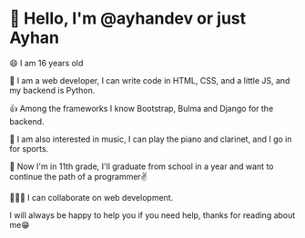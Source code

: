 # 👋 Hello, I'm @ayhandev or just Ayhan

😄 I am 16 years old   

🙂 I am a web developer, I can write code in HTML, CSS, and a little JS, and my backend is Python.  

👍 Among the frameworks I know Bootstrap, Bulma and Django for the backend.  

👀 I am also interested in music, I can play the piano and clarinet, and I go in for sports.  

🌱 Now I'm in 11th grade, I'll graduate from school in a year and want to continue the path of a programmer✌️  

👨🏻‍💻 I can collaborate on web development.  

I will always be happy to help you if you need help, thanks for reading about me😁  
